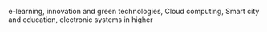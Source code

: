 e-learning, 
innovation and green technologies, 
Cloud computing, 
Smart city and education, 
electronic systems in higher
